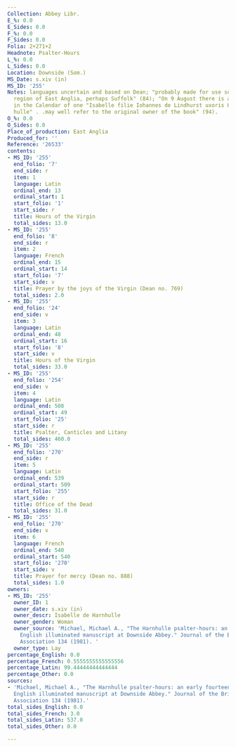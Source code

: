 ```yaml
---
Collection: Abbey Libr.
E_%: 0.0
E_Sides: 0.0
F_%: 0.0
F_Sides: 0.0
Folia: 2+271+2
Headnote: Psalter-Hours
L_%: 0.0
L_Sides: 0.0
Location: Downside (Som.)
MS_Date: s.xiv (in)
MS_ID: '255'
Notes: languages uncertain and based on Dean; "probably made for use somwhere in the
  region of East Anglia, perhaps Suffolk" (84); "On 9 August there is an added obit
  in the Calendar of one "Isabelle filie Iohannes de Lindhurst uxoris Henrici de Harn
  hulle" . .may well refer to the original owner of the book" (94).
O_%: 0.0
O_Sides: 0.0
Place_of_production: East Anglia
Produced_for: ''
Reference: '26533'
contents:
- MS_ID: '255'
  end_folio: '7'
  end_side: r
  item: 1
  language: Latin
  ordinal_end: 13
  ordinal_start: 1
  start_folio: '1'
  start_side: r
  title: Hours of the Virgin
  total_sides: 13.0
- MS_ID: '255'
  end_folio: '8'
  end_side: r
  item: 2
  language: French
  ordinal_end: 15
  ordinal_start: 14
  start_folio: '7'
  start_side: v
  title: Prayer by the joys of the Virgin (Dean no. 769)
  total_sides: 2.0
- MS_ID: '255'
  end_folio: '24'
  end_side: v
  item: 3
  language: Latin
  ordinal_end: 48
  ordinal_start: 16
  start_folio: '8'
  start_side: v
  title: Hours of the Virgin
  total_sides: 33.0
- MS_ID: '255'
  end_folio: '254'
  end_side: v
  item: 4
  language: Latin
  ordinal_end: 508
  ordinal_start: 49
  start_folio: '25'
  start_side: r
  title: Psalter, Canticles and Litany
  total_sides: 460.0
- MS_ID: '255'
  end_folio: '270'
  end_side: r
  item: 5
  language: Latin
  ordinal_end: 539
  ordinal_start: 509
  start_folio: '255'
  start_side: r
  title: Office of the Dead
  total_sides: 31.0
- MS_ID: '255'
  end_folio: '270'
  end_side: v
  item: 6
  language: French
  ordinal_end: 540
  ordinal_start: 540
  start_folio: '270'
  start_side: v
  title: Prayer for mercy (Dean no. 888)
  total_sides: 1.0
owners:
- MS_ID: '255'
  owner_ID: 1
  owner_date: s.xiv (in)
  owner_descr: Isabelle de Harnhulle
  owner_gender: Woman
  owner_source: 'Michael, Michael A., "The Harnhulle psalter-hours: an early fourteenth-century
    English illuminated manuscript at Downside Abbey." Journal of the British Archaeological
    Association 134 (1981). '
  owner_type: Lay
percentage_English: 0.0
percentage_French: 0.5555555555555556
percentage_Latin: 99.44444444444444
percentage_Other: 0.0
sources:
- 'Michael, Michael A., "The Harnhulle psalter-hours: an early fourteenth-century
  English illuminated manuscript at Downside Abbey." Journal of the British Archaeological
  Association 134 (1981).'
total_sides_English: 0.0
total_sides_French: 3.0
total_sides_Latin: 537.0
total_sides_Other: 0.0

---
```

